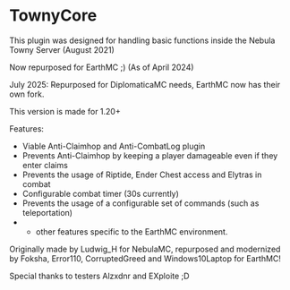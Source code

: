 # TownyCore
This plugin was designed for handling basic functions inside the Nebula Towny Server (August 2021)

Now repurposed for EarthMC ;) (As of April 2024)

July 2025: Repurposed for DiplomaticaMC needs, EarthMC now has their own fork.

This version is made for 1.20+


Features:
 - Viable Anti-Claimhop and Anti-CombatLog plugin
 - Prevents Anti-Claimhop by keeping a player damageable even if they
   enter claims
 - Prevents the usage of Riptide, Ender Chest access and Elytras in combat
 - Configurable combat timer (30s currently)
 - Prevents the usage of a configurable set of commands (such as teleportation)
 - + other features specific to the EarthMC environment.


Originally made by Ludwig_H for NebulaMC, repurposed and modernized by Foksha, Error110, CorruptedGreed and Windows10Laptop for EarthMC!

Special thanks to testers Alzxdnr and EXploite ;D

 
